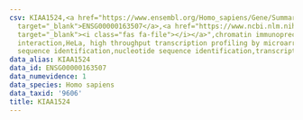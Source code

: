 ```yaml
---
csv: KIAA1524,<a href="https://www.ensembl.org/Homo_sapiens/Gene/Summary?db=core;g=ENSG00000163507"
  target="_blank">ENSG00000163507</a>,<a href="https://www.ncbi.nlm.nih.gov/pubmed/17216044"
  target="_blank"><i class="fas fa-file"></i></a>",chromatin immunoprecipitation assay,direct
  interaction,HeLa, high throughput transcription profiling by microarray,nucleotide
  sequence identification,nucleotide sequence identification,transcriptional regulation,
data_alias: KIAA1524
data_id: ENSG00000163507
data_numevidence: 1
data_species: Homo sapiens
data_taxid: '9606'
title: KIAA1524
---
```

